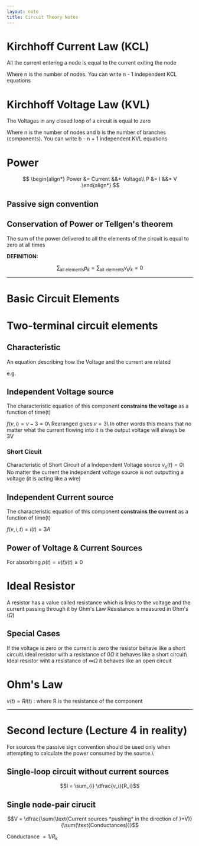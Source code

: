 ```yaml
---
layout: note
title: Circuit Theory Notes
---
```

# Kirchhoff Current Law (KCL) #

All the current entering a node is equal to the current exiting the node

Where n is the number of nodes. You can write n - 1 independent KCL equations

# Kirchhoff Voltage Law (KVL) #

The Voltages in any closed loop of a circuit is equal to zero

Where n is the number of nodes and b is the number of branches (components). You can write b - n + 1 independent KVL equations

# Power #

$$
\begin{align*}
Power &= Current &&+ Voltage\\
P &= I &&+ V
.\end{align*}
$$

## Passive sign convention ##

## Conservation of Power or Tellgen's theorem ##

The sum of the power delivered to all the elements of the circuit is equal
to zero at all times

<div class="note-block">
<strong>DEFINITION:</strong>

$$\sum_{\text{all elements}} p_k = \sum_{\text{all elements}} v_k i_k = 0$$

</div>

---

# Basic Circuit Elements #

# Two-terminal circuit elements #
## Characteristic ##

An equation describing how the Voltage and the current are related

e.g.

## Independent Voltage source ##

The characteristic equation of this component **constrains the voltage**
as a function of time(t)

$f(v,i) = v - 3 = 0$\\
Rearanged gives $v = 3$\\
In other words this means that no matter what the current flowing into it is
the output voltage will always be 3V

### Short Cicuit ###

Characteristic of Short Circuit of a Independent Voltage source $v_s(t) = 0$\\
No matter the current the independent voltage source is not outputting a
voltage (it is acting like a wire)

## Independent Current source ##

The characteristic equation of this component **constrains the current**
as a function of time(t)

$f(v,i,t) = i(t) = 3A$

## Power of Voltage & Current Sources ##

For absorbing $p(t) = v(t)i(t) \ge 0$

# Ideal Resistor #

A resistor has a value called resistance which is links to the voltage and the
current passing through it by Ohm's Law Resistance is measured in Ohm's
($\Omega$)

## Special Cases ##

If the voltage is zero or the current is zero the resistor behave like a short
circuit\\
ideal resistor with a resistance of $0\Omega$ it behaves like a short circuit\\
Ideal resistor wiht a resistance of $\infty\Omega$ it behaves like an open
circuit

# Ohm's Law #

$v(t) = Ri(t)$ : where R is the resistance of the component

---

# Second lecture (Lecture 4 in reality) #

For sources the passive sign convention should be used only when attempting to calculate the power consumed by the source.\\

## Single-loop circuit without current sources ##

$$I = \sum_{i} \dfrac{v_i}{R_i}$$

## Single node-pair cirucit ##

$$V = \dfrac{\sum(\text{Current sources *pushing* in the direction of }+V)}{\sum(\text{Conductances})}$$

Conductance $= 1/R_k$
